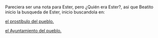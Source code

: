 Pareciera ser una nota para Ester, pero ¿Quién era Ester?, asi que Beatito
inicio la busqueda de Ester, inicio buscandola en:

[el prostíbulo del pueblo.](prostibulo/prostibulo.md)

[el Ayuntamiento del pueblo.](ayuntamiento/ayuntamiento.md)
